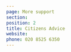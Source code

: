 ```yaml
---
page: More support
section:
position: 2
title: Citizens Advice
website:
phone: 020 8525 6350
---
```

